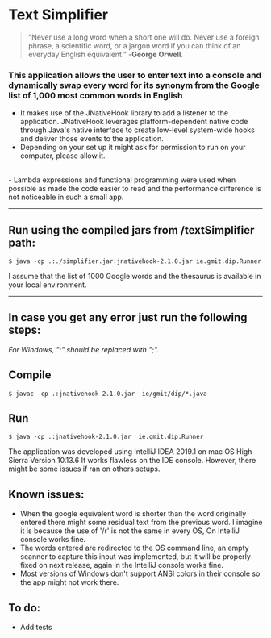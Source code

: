 # Text Simplifier

>“Never use a long word when a short one will do. Never use a foreign phrase, a  scientific word, or a jargon word if you can think of an everyday English equivalent.” 
-**George Orwell**.

### This application allows the user to enter text into a console and dynamically swap every word for its synonym from the Google list of 1,000 most common words in English
- It makes use of the JNativeHook library to add a listener to the application.
JNativeHook leverages platform-dependent native code through Java's native interface to create low-level system-wide hooks and deliver those events to the application.
- Depending on your set up it might ask for permission to run on your computer, please allow it.
<br/>
- Lambda expressions and functional programming were used when possible as made the code easier to read and the performance difference is not noticeable in such a small app.
<br/>

***

## Run using the compiled jars from /textSimplifier path:

```
$ java -cp .:./simplifier.jar:jnativehook-2.1.0.jar ie.gmit.dip.Runner
```
I assume that the list of 1000 Google words and the thesaurus is available in your local environment.
<br/>

***
## In case you get any error just run the following steps:
*For Windows, ":" should be replaced with ";".*
## Compile
```
$ javac -cp .:jnativehook-2.1.0.jar  ie/gmit/dip/*.java
```
## Run
```
$ java -cp .:jnativehook-2.1.0.jar  ie.gmit.dip.Runner
```
The application was developed using IntelliJ IDEA 2019.1 on mac OS High Sierra Version 10.13.6
It works flawless on the IDE console. However, there might be some issues if ran on others setups.

## Known issues:
- When the google equivalent word is shorter than the word originally entered there might some residual text from the previous word. I imagine it is because the use of '/r' is not the same in every OS, On IntelliJ console works fine.
- The words entered are redirected to the OS command line, an empty scanner to capture this input was implemented, but it will be properly fixed on next release, again in the IntelliJ console works fine.
- Most versions of Windows don't support ANSI colors in their console so the app might not work there.

## To do:
-  Add tests
